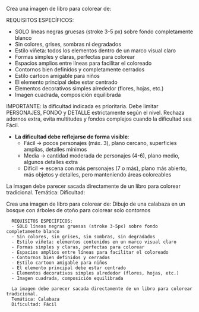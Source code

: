 


Crea una imagen de libro para colorear de:

REQUISITOS ESPECÍFICOS:
- SOLO líneas negras gruesas (stroke 3-5 px) sobre fondo completamente blanco
- Sin colores, grises, sombras ni degradados
- Estilo viñeta: todos los elementos dentro de un marco visual claro
- Formas simples y claras, perfectas para colorear
- Espacios amplios entre líneas para facilitar el coloreado
- Contornos bien definidos y completamente cerrados
- Estilo cartoon amigable para niños
- El elemento principal debe estar centrado
- Elementos decorativos simples alrededor (flores, hojas, etc.)
- Imagen cuadrada, composición equilibrada

IMPORTANTE: la dificultad indicada es prioritaria. 
Debe limitar PERSONAJES, FONDO y DETALLE estrictamente según el nivel.
Rechaza adornos extra, evita multitudes y fondos complejos cuando la dificultad sea Fácil.

- **La dificultad debe reflejarse de forma visible**:
    * Fácil → pocos personajes (máx. 3), plano cercano, superficies amplias, detalles mínimos
    * Media → cantidad moderada de personajes (4-6), plano medio, algunos detalles extra
    * Difícil → escena con más personajes (7 o más), plano más abierto, más objetos y detalles, pero manteniendo áreas coloreables

La imagen debe parecer sacada directamente de un libro para colorear tradicional.
Temática: 
Dificultad:  


Crea una imagen de libro para colorear de: Dibujo de una calabaza en un bosque con árboles de otoño para colorear solo contornos
      
      REQUISITOS ESPECÍFICOS:
      - SOLO líneas negras gruesas (stroke 3-5px) sobre fondo completamente blanco
      - Sin colores, sin grises, sin sombras, sin degradados
      - Estilo viñeta: elementos contenidos en un marco visual claro
      - Formas simples y claras, perfectas para colorear
      - Espacios amplios entre líneas para facilitar el coloreado
      - Contornos bien definidos y cerrados
      - Estilo cartoon amigable para niños
      - El elemento principal debe estar centrado
      - Elementos decorativos simples alrededor (flores, hojas, etc.)
      - Imagen cuadrada, composición equilibrada
      
      La imagen debe parecer sacada directamente de un libro para colorear tradicional.
      Temática: Calabaza
      Dificultad: Fácil